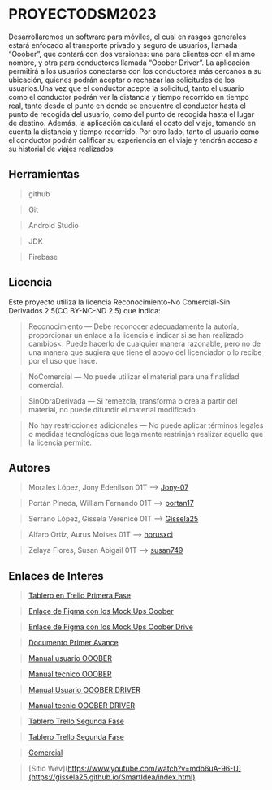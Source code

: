 # PROYECTODSM2023
Desarrollaremos un software para móviles, el cual en rasgos generales estará enfocado al transporte privado y seguro de usuarios, llamada “Ooober”, que contará con dos versiones: una para clientes con el mismo nombre, y otra para conductores llamada “Ooober Driver”.
La aplicación permitirá a los usuarios conectarse con los conductores más cercanos a su ubicación, quienes podrán aceptar o rechazar las solicitudes de los usuarios.Una vez que el conductor acepte la solicitud, tanto el usuario como el conductor podrán ver la distancia y tiempo recorrido en tiempo real, tanto desde el punto en donde se encuentre el conductor hasta el punto de recogida del usuario, como del punto de recogida hasta el lugar de destino. Además, la aplicación calculará el costo del viaje, tomando en cuenta la distancia y tiempo recorrido.
Por otro lado, tanto el usuario como el conductor podrán calificar su experiencia en el viaje y tendrán acceso  a su historial de viajes realizados.

## Herramientas

>github

>Git

>Android Studio

>JDK

>Firebase

## Licencia

Este proyecto utiliza la licencia Reconocimiento-No Comercial-Sin Derivados 2.5(CC BY-NC-ND 2.5) que indica:

>Reconocimiento — Debe reconocer adecuadamente la autoría, proporcionar un enlace a la licencia e indicar si se han realizado cambios<. Puede hacerlo de cualquier manera razonable, pero no de una manera que sugiera que tiene el apoyo del licenciador o lo recibe por el uso que hace.

>NoComercial — No puede utilizar el material para una finalidad comercial.

>SinObraDerivada — Si remezcla, transforma o crea a partir del material, no puede difundir el material modificado.

>No hay restricciones adicionales — No puede aplicar términos legales o medidas tecnológicas que legalmente restrinjan realizar aquello que la licencia permite.

## Autores

>Morales López, Jony Edenilson 01T --> [Jony-07](https://github.com/Jony-07)

>Portán Pineda, William Fernando 01T --> [portan17](https://github.com/portan17)

>Serrano López, Gissela Verenice 01T --> [Gissela25](https://github.com/Gissela25)

>Alfaro Ortiz, Aurus Moises 01T --> [horusxci](https://github.com/horusxci)

>Zelaya Flores, Susan Abigail 01T --> [susan749](https://github.com/susan749)

## Enlaces de Interes

> [Tablero en Trello Primera Fase](https://trello.com/invite/b/nqQe1tMi/ATTI8c9a92e37d09fd6bd6c3993fe9c5e66074F699F3/primera-fase)

> [Enlace de Figma con los Mock Ups Ooober](https://www.figma.com/proto/d5modQM7hS3zCsyasHf4Ph/Untitled?page-id=0%3A1&node-id=47%3A82&viewport=-1955%2C296%2C0.65&scaling=scale-down)

> [Enlace de Figma con los Mock Ups Ooober Drive](https://www.figma.com/file/d5modQM7hS3zCsyasHf4Ph/Untitled?node-id=3%3A28&t=aO9oDKsQCt5endiM-1)

> [Documento Primer Avance](https://drive.google.com/file/d/1E_lgPc7cNiLXpOvKuuJ0yXaOEGhIrH6T/view?usp=sharing)

>[Manual usuario OOOBER](https://drive.google.com/file/d/1yFWHS1qFXyAM54rh2ih2R_E1kyjCM6Iw/view?usp=sharing)

>[Manual tecnico OOOBER](https://drive.google.com/file/d/1yFWHS1qFXyAM54rh2ih2R_E1kyjCM6Iw/view?usp=sharing)

>[Manual Usuario OOOBER DRIVER](https://drive.google.com/file/d/1bNuFBVpelHJIGzJxf585ZBaLNqFK7f_X/view?usp=sharing)

>[Manual tecnic OOOBER DRIVER](https://drive.google.com/file/d/1r5nKxNLOI6WEJImGriG0Xy0GGu_iWRaN/view?usp=sharing)

>[Tablero Trello Segunda Fase](https://trello.com/invite/b/l4YYgLjv/ATTI4231982b5b8e32dd3bd595213c07abe220E83DF0/segunda-fase)

>[Tablero Trello Segunda Fase](https://trello.com/invite/b/M6SGZ4Xe/ATTI8dcc877b3acd12edd0ded40d1d54d849DF5BB6D7/tercera-fase)

>[Comercial](https://www.youtube.com/watch?v=mdb6uA-96-U)

>[Sitio Wev](https://www.youtube.com/watch?v=mdb6uA-96-U](https://gissela25.github.io/SmartIdea/index.html)
